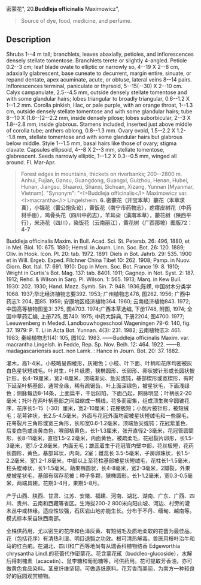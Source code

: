 密蒙花",
20.**Buddleja officinalis** Maximowicz",

> Source of dye, food, medicine, and perfume.

## Description
Shrubs 1--4 m tall; branchlets, leaves abaxially, petioles, and inflorescences densely stellate tomentose. Branchlets terete or slightly 4-angled. Petiole 0.2--3 cm; leaf blade ovate to elliptic or narrowly so, 4--19 X 2--8 cm, adaxially glabrescent, base cuneate to decurrent, margin entire, sinuate, or repand dentate, apex acuminate, acute, or obtuse, lateral veins 8--14 pairs. Inflorescences terminal, paniculate or thyrsoid, 5--15(--30) X 2--10 cm. Calyx campanulate, 2.5--4.5 mm, outside densely stellate tomentose and with some glandular hairs; lobes triangular to broadly triangular, 0.6--1.2 X 1--1.2 mm. Corolla pinkish, lilac, or pale purple, with an orange throat, 1--1.3 cm, outside densely stellate tomentose and with some glandular hairs; tube 8--10 X (1.6--)2--2.2 mm, inside densely pilose; lobes suborbicular, 2--3 X 1.8--2.8 mm, inside glabrous. Stamens included, inserted just above middle of corolla tube; anthers oblong, 0.8--1.3 mm. Ovary ovoid, 1.5--2.2 X 1.2--1.8 mm, stellate tomentose and with some glandular hairs but glabrous below middle. Style 1--1.5 mm, basal hairs like those of ovary; stigma clavate. Capsules ellipsoid, 4--8 X 2--3 mm, stellate tomentose, glabrescent. Seeds narrowly elliptic, 1--1.2 X 0.3--0.5 mm, winged all around. Fl. Mar-Apr.

> Forest edges in mountains, thickets on riverbanks; 200--2800 m. Anhui, Fujian, Gansu, Guangdong, Guangxi, Guizhou, Henan, Hubei, Hunan, Jiangsu, Shaanxi, Shanxi, Sichuan, Xizang, Yunnan [Myanmar, Vietnam].
  "Synonym": "&lt;I&gt;Buddleja officinalis&lt;/I&gt; Maximowicz var. &lt;I&gt;macrantha&lt;/I&gt; Lingelsheim.
**6. 密蒙花（开宝本草）蒙花（本草求真），小锦花（雷公炮灸论），黄饭花（南宁市药物志），疙瘩皮树花（中药材手册），鸡骨头花（四川中药志），羊耳朵（滇南本草），蒙花树（陕西平行），米汤花（四川），染饭花（云南丽江），黄花树（广西那坡）图版72：4-7**

Buddleja officinalis Maxim. in Bull. Acad. Sci. St. Petersb. 26: 496, 1880, et in Mel. Biol. 10: 675. 1880; Hemsl. in Journ. Linn. Soc. Bot. 26: 120. 1889; Oliv. in Hook. Icon. Pl. 20: tab. 1972. 1891: Diels in Bot. Jahrb. 29: 535. 1900 et in Will. Ergeb. Exped. Filchner China Tibet 10: 262. 1908; Pamp. in Nuov. Giorn. Bot. Ital. 17: 691. 1910: Dop in Mem. Soc. Bot. France 19: 8. 1910; Wright in Curtis's Bot. Mag. 137: tab. 8401. 1911; Gagnep. in Not. Syst. 2: 187. 1912; Rehd. & Wilson in Sarg. Pl. Wilson. 1: 565. 1913; Marq. in Kew Bull. 1930: 202. 1930; Hand. Mazz. Symb. Sin. 7: 948. 1936;陈嵘, 中国树木分类学1068. 1937;华北经济植物志要392. 1953; 广州植物志478, 图262. 1956; 广西中药志1: 204, 图85. 1959; 安康地区经济植物364. 1960; 云南经济植物843. 1972; 中国高等植物图鉴3: 375, 图4703. 1974;广西本草选编, 下册1748, 附图, 1974; 全国中草药汇编, 上册725, 图740. 1975; 中药大辞典, 下册2204, 图4700. 1977; Leeuwenberg in Meded. Landbouwhogeschool Wageningen 79-6: 140, fig. 37. 1979: P. T. Li in Acta Bot. Yunnan. 4(3): 231. 1982; 云南植物志3: 461. 1983; 秦岭植物志1(4): 105, 图102. 1983. ——Buddleja officinalis Maxim. var. macrantha Lingelsh. in Fedde, Rep. Sp. Nov. Beih. 12: 464. 1922. ——B. madagascariensis auct. non Lamk. : Hance in Journ. Bot. 20: 37. 1882.

灌木，高1-4米。小枝略呈四棱形，灰褐色；小枝、叶下面、叶柄和花序均密被灰白色星状短绒毛。叶对生，叶片纸质，狭椭圆形、长卵形、卵状披针形或长圆状披针形，长4-19厘米，宽2-8厘米，顶端渐尖、急尖或钝，基部楔形或宽楔形，有时下延至叶柄基部，通常全缘，稀有疏锯齿，叶上面深绿色，被星状毛，下面浅绿色；侧脉每边8-14条，上面扁平，干后凹陷，下面凸起，网脉明显；叶柄长2-20毫米；托叶在两叶柄基部之间缢缩成一横线。花多而密集，组成顶生聚伞圆锥花序，花序长5-15（-30）厘米，宽2-10厘米；花梗极短；小苞片披针形，被短绒毛；花萼钟状，长2.5-4.5毫米，外面与花冠外面均密被星状短绒毛和一些腺毛，花萼裂片三角形或宽三角形，长和宽0.6-1.2毫米，顶端急尖或钝；花冠紫堇色，后变白色或淡黄白色，喉部桔黄色，长1-1.3厘米，张开直径2-3毫米，花冠管圆筒形，长8-11毫米，直径1.5-2.2毫米，内面黄色，被疏柔毛，花冠裂片卵形，长1.5-3毫米，宽1.5-2.8毫米，内面无毛；雄蕊着生于花冠管内壁中部，花丝极短，花药长圆形，黄色，基部耳状，内向，2室；雌蕊长 3.5-5毫米，子房卵珠状，长1.5-2.2毫米，宽1.2-1.8毫米，中部以上至花柱基部被星状短绒毛，花柱长1-1.5毫米，柱头棍棒状，长1-1.5毫米。蒴果椭圆状，长4-8毫米，宽2-3毫米，2瓣裂，外果皮被星状毛，基部有宿存花被；种子多颗，狭椭圆形，长1-1.2毫米，宽0.3-0.5毫米，两端具翅。花期3-4月，果期5-8月。

产于山西、陕西、甘肃、江苏、安徽、福建、河南、湖北、湖南、广东、广西、四川、贵州、云南和西藏等省区。生海拔200-2 800米向阳山坡、河边、村旁的灌木丛中或林缘。适应性较强，石灰岩山地亦能生长。分布于不丹、缅甸、越南等。模式标本采自陕西南部。

全株供药用，尤以密生的花序和色泽灰黄、有短绒毛及质地柔软的花蕾为最佳品。花（包括花序）有清热利湿、明目退翳之功效。根可清热解毒。兽医用枝叶治牛和马的红白痢。在湖北、四川和广西等地尚有从瑞香科植物结香 Edgeworthia chrysantha Lindl.的花蕾代作密蒙花。花含蒙花甙（buddleo-glucoside），水解后得刺槐素（acacetin）、鼠李糖和葡萄糖等，可供药用。花可提取芳香油，亦可做黄色食品染料。茎皮纤维坚韧，可做造纸原料。花芳香而美丽，为南方一种较良好的庭园观赏植物。

